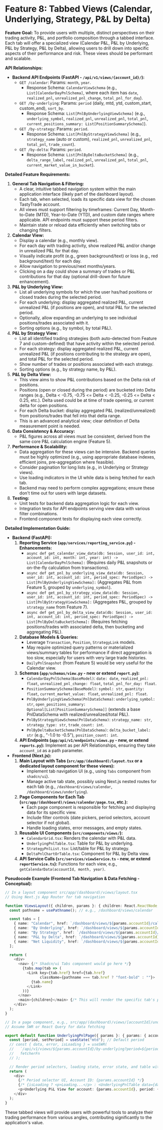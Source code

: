 # Feature 8: Tabbed Views (Calendar, Underlying, Strategy, P&L by Delta)

**Feature Goal:**
To provide users with multiple, distinct perspectives on their trading activity, P&L, and portfolio composition through a tabbed interface. Each tab will offer a specialized view (Calendar P&L, P&L by Underlying, P&L by Strategy, P&L by Delta), allowing users to drill down into specific aspects of their performance and risk. These views should be performant and scalable.

**API Relationships:**

*   **Backend API Endpoints (FastAPI - `/api/v1/views/{account_id}/`):**
    *   `GET /calendar`: Params: `month`, `year`.
        *   Response Schema: `CalendarViewSchema` (e.g., `List[CalendarDayPnlSchema]`, where each item has `date`, `realized_pnl`, `unrealized_pnl_change`, `total_pnl_for_day`).
    *   `GET /by-underlying`: Params: `period` (daily, mtd, ytd, custom_start, custom_end), `sort_by`.
        *   Response Schema: `List[PnlByUnderlyingViewSchema]` (e.g., `underlying_symbol`, `realized_pnl`, `unrealized_pnl`, `total_pnl`, `current_positions_summary: List[PositionSummarySchema]`).
    *   `GET /by-strategy`: Params: `period`.
        *   Response Schema: `List[PnlByStrategyViewSchema]` (e.g., `strategy_name` (auto or custom), `realized_pnl`, `unrealized_pnl`, `total_pnl`, `trade_count`).
    *   `GET /by-delta`: Params: `period`.
        *   Response Schema: `List[PnlByDeltaBucketSchema]` (e.g., `delta_range_label`, `realized_pnl`, `unrealized_pnl`, `total_pnl`, `current_market_value_in_bucket`).

**Detailed Feature Requirements:**

1.  **General Tab Navigation & Filtering:**
    *   A clear, intuitive tabbed navigation system within the main application interface (likely part of the dashboard layout).
    *   Each tab, when selected, loads its specific data view for the chosen TastyTrade account.
    *   All views must support filtering by timeframes: Current Day, Month-to-Date (MTD), Year-to-Date (YTD), and custom date ranges where applicable. API endpoints must support these period filters.
    *   Maintain state or reload data efficiently when switching tabs or changing filters.
2.  **Calendar View:**
    *   Display a calendar (e.g., monthly view).
    *   For each day with trading activity, show realized P&L and/or change in unrealized P&L for that day.
    *   Visually indicate profit (e.g., green background/text) or loss (e.g., red background/text) for each day.
    *   Allow navigation to previous/next months/years.
    *   Clicking on a day could show a summary of trades or P&L contributions for that day (optional drill-down for future enhancement).
3.  **P&L by Underlying View:**
    *   List all underlying symbols for which the user has/had positions or closed trades during the selected period.
    *   For each underlying: display aggregated realized P&L, current unrealized P&L (if positions are open), and total P&L for the selected period.
    *   Optionally, allow expanding an underlying to see individual positions/trades associated with it.
    *   Sorting options (e.g., by symbol, by total P&L).
4.  **P&L by Strategy View:**
    *   List all identified trading strategies (both auto-detected from Feature 7 and custom-defined) that have activity within the selected period.
    *   For each strategy: display aggregated realized P&L, current unrealized P&L (if positions contributing to the strategy are open), and total P&L for the selected period.
    *   Show number of trades or positions associated with each strategy.
    *   Sorting options (e.g., by strategy name, by P&L).
5.  **P&L by Delta View:**
    *   This view aims to show P&L contributions based on the Delta risk of positions.
    *   Positions (open or closed during the period) are bucketed into Delta ranges (e.g., Delta < -0.75, -0.75 <= Delta < -0.25, -0.25 <= Delta < 0.25, etc.). Delta used could be at time of trade opening, or current delta for open positions.
    *   For each Delta bucket: display aggregated P&L (realized/unrealized) from positions/trades that fell into that delta range.
    *   This is an advanced analytical view; clear definition of Delta measurement point is needed.
6.  **Data Consistency & Accuracy:**
    *   P&L figures across all views must be consistent, derived from the same core P&L calculation engine (Feature 5).
7.  **Performance & Scalability:**
    *   Data aggregation for these views can be intensive. Backend queries must be highly optimized (e.g., using appropriate database indexes, efficient joins, pre-aggregation where feasible).
    *   Consider pagination for long lists (e.g., in Underlying or Strategy views).
    *   Use loading indicators in the UI while data is being fetched for each tab.
    *   Backend may need to perform complex aggregations; ensure these don't time out for users with large datasets.
8.  **Testing:**
    *   Unit tests for backend data aggregation logic for each view.
    *   Integration tests for API endpoints serving view data with various filter combinations.
    *   Frontend component tests for displaying each view correctly.

**Detailed Implementation Guide:**

*   **Backend (FastAPI):**
    1.  **Reporting Service (`app/services/reporting_service.py`) - Enhancements:**
        *   `async def get_calendar_view_data(db: Session, user_id: int, account_id: int, month: int, year: int) -> List[CalendarDayPnlSchema]:` (Requires daily P&L snapshots or on-the-fly calculation from transactions).
        *   `async def get_pnl_by_underlying_view_data(db: Session, user_id: int, account_id: int, period_spec: PeriodSpec) -> List[PnlByUnderlyingViewSchema]:` (Aggregates P&L from Feature 5, grouped by `underlying_symbol`).
        *   `async def get_pnl_by_strategy_view_data(db: Session, user_id: int, account_id: int, period_spec: PeriodSpec) -> List[PnlByStrategyViewSchema]:` (Aggregates P&L, grouped by `strategy_name` from Feature 7).
        *   `async def get_pnl_by_delta_view_data(db: Session, user_id: int, account_id: int, period_spec: PeriodSpec) -> List[PnlByDeltaBucketSchema]:` (Requires fetching positions/trades with associated delta, then bucketing and aggregating P&L).
    2.  **Database Models & Queries:**
        *   Leverage `Transaction`, `Position`, `StrategyLink` models.
        *   May require optimized query patterns or materialized views/summary tables for performance if direct aggregation is too slow, especially for users with very large trade histories.
        *   `DailyPnlSnapshot` (from Feature 5) would be very useful for the Calendar view.
    3.  **Schemas (`app/schemas/view.py` - new or extend `report.py`):**
        *   `CalendarDayPnlSchema(BaseModel)`: `date: date`, `realized_pnl: float`, `unrealized_pnl_change: float`, `total_pnl_for_day: float`.
        *   `PositionSummarySchema(BaseModel)`: `symbol: str`, `quantity: float`, `current_market_value: float`, `unrealized_pnl: float`.
        *   `PnlByUnderlyingViewSchema(PnlDataSchema)`: `underlying_symbol: str`, `open_positions_summary: Optional[List[PositionSummarySchema]]` (extends a base PnlDataSchema with realized/unrealized/total P&L).
        *   `PnlByStrategyViewSchema(PnlDataSchema)`: `strategy_name: str`, `strategy_type: str`, `trade_count: int`.
        *   `PnlByDeltaBucketSchema(PnlDataSchema)`: `delta_bucket_label: str` (e.g., "-1.0 to -0.5"), `position_count: int`.
    4.  **API Endpoints (`app/api/v1/endpoints/views.py` - new, or extend `reports.py`):** Implement as per API Relationships, ensuring they take `account_id` as a path parameter.
*   **Frontend (Next.js):**
    1.  **Main Layout with Tabs (`src/app/(dashboard)/layout.tsx` or a dedicated layout component for these views):**
        *   Implement tab navigation UI (e.g., using `Tabs` component from `shadcn/ui`).
        *   Manage active tab state, possibly using Next.js nested routes for each tab (e.g., `/dashboard/views/calendar`, `/dashboard/views/underlying`).
    2.  **Page Components for Each Tab (`src/app/(dashboard)/views/calendar/page.tsx`, etc.):**
        *   Each page component is responsible for fetching and displaying data for its specific view.
        *   Include filter controls (date pickers, period selectors, account selector if not global).
        *   Handle loading states, error messages, and empty states.
    3.  **Reusable UI Components (`src/components/views/`):**
        *   `CalendarGrid.tsx`: Renders the calendar with P&L data.
        *   `UnderlyingPnlTable.tsx`: Table for P&L by underlying.
        *   `StrategyPnlList.tsx`: List/table for P&L by strategy.
        *   `DeltaPnlChartOrTable.tsx`: Component for P&L by Delta view.
    4.  **API Service Calls (`src/services/viewService.ts` - new, or extend `reportService.ts`):** Functions for each view, e.g., `getCalendarData(accountId, month, year)`.

**Pseudocode Example (Frontend Tab Navigation & Data Fetching - Conceptual):**

```typescript
// In a layout component src/app/(dashboard)/views/layout.tsx
// Using Next.js App Router for tab navigation

function ViewsLayout({ children, params }: { children: React.ReactNode, params: { accountId: string } }) {
  const pathname = usePathname(); // e.g., /dashboard/views/calendar

  const tabs = [
    { name: "Calendar", href: `/dashboard/views/${params.accountId}/calendar` },
    { name: "By Underlying", href: `/dashboard/views/${params.accountId}/underlying` },
    { name: "By Strategy", href: `/dashboard/views/${params.accountId}/strategy` },
    { name: "P&L by Delta", href: `/dashboard/views/${params.accountId}/pnl-by-delta` },
    { name: "Net Liquidity", href: `/dashboard/views/${params.accountId}/net-liquidity` }, // Feature 9
  ];

  return (
    <div>
      <nav> {/* Shadcn/ui Tabs component would go here */}
        {tabs.map(tab => (
          <Link key={tab.href} href={tab.href} 
                className={pathname === tab.href ? "font-bold" : ""}>
            {tab.name}
          </Link>
        ))}
      </nav>
      <main>{children}</main> {/* This will render the specific tab's page.tsx */}
    </div>
  );
}

// In a page component, e.g., src/app/(dashboard)/views/[accountId]/underlying/page.tsx
// Assume SWR or React Query for data fetching

export default function UnderlyingPnlPage({ params }: { params: { accountId: string } }) {
  const [period, setPeriod] = useState("mtd"); // Default period
  // const { data, error, isLoading } = useSWR(
  //   `/api/v1/views/${params.accountId}/by-underlying?period=${period}`,
  //   fetcherFn
  // );

  // Render period selectors, loading state, error state, and table with data
  return (
    <div>
      {/* Period selector UI, Account ID: {params.accountId} */}
      {/* {isLoading ? <p>Loading...</p> : <UnderlyingPnlTable data={data} />} */}
      <p>Underlying P&L View for account: {params.accountId}, period: {period}</p>
    </div>
  );
}
```
These tabbed views will provide users with powerful tools to analyze their trading performance from various angles, contributing significantly to the application's value.

